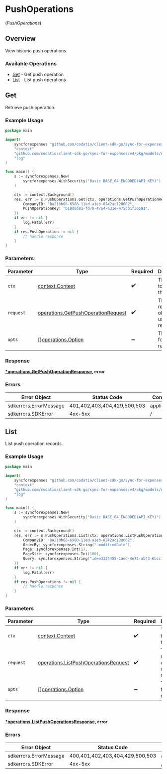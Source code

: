 # PushOperations
(*PushOperations*)

## Overview

View historic push operations.

### Available Operations

* [Get](#get) - Get push operation
* [List](#list) - List push operations

## Get

Retrieve push operation.

### Example Usage

```go
package main

import(
	syncforexpenses "github.com/codatio/client-sdk-go/sync-for-expenses/v4"
	"context"
	"github.com/codatio/client-sdk-go/sync-for-expenses/v4/pkg/models/operations"
	"log"
)

func main() {
    s := syncforexpenses.New(
        syncforexpenses.WithSecurity("Basic BASE_64_ENCODED(API_KEY)"),
    )

    ctx := context.Background()
    res, err := s.PushOperations.Get(ctx, operations.GetPushOperationRequest{
        CompanyID: "8a210b68-6988-11ed-a1eb-0242ac120002",
        PushOperationKey: "b18d8d81-fd7b-4764-a31e-475cb1f36591",
    })
    if err != nil {
        log.Fatal(err)
    }
    if res.PushOperation != nil {
        // handle response
    }
}
```

### Parameters

| Parameter                                                                                    | Type                                                                                         | Required                                                                                     | Description                                                                                  |
| -------------------------------------------------------------------------------------------- | -------------------------------------------------------------------------------------------- | -------------------------------------------------------------------------------------------- | -------------------------------------------------------------------------------------------- |
| `ctx`                                                                                        | [context.Context](https://pkg.go.dev/context#Context)                                        | :heavy_check_mark:                                                                           | The context to use for the request.                                                          |
| `request`                                                                                    | [operations.GetPushOperationRequest](../../pkg/models/operations/getpushoperationrequest.md) | :heavy_check_mark:                                                                           | The request object to use for the request.                                                   |
| `opts`                                                                                       | [][operations.Option](../../pkg/models/operations/option.md)                                 | :heavy_minus_sign:                                                                           | The options for this request.                                                                |

### Response

**[*operations.GetPushOperationResponse](../../pkg/models/operations/getpushoperationresponse.md), error**

### Errors

| Error Object                | Status Code                 | Content Type                |
| --------------------------- | --------------------------- | --------------------------- |
| sdkerrors.ErrorMessage      | 401,402,403,404,429,500,503 | application/json            |
| sdkerrors.SDKError          | 4xx-5xx                     | */*                         |


## List

List push operation records.

### Example Usage

```go
package main

import(
	syncforexpenses "github.com/codatio/client-sdk-go/sync-for-expenses/v4"
	"context"
	"github.com/codatio/client-sdk-go/sync-for-expenses/v4/pkg/models/operations"
	"log"
)

func main() {
    s := syncforexpenses.New(
        syncforexpenses.WithSecurity("Basic BASE_64_ENCODED(API_KEY)"),
    )

    ctx := context.Background()
    res, err := s.PushOperations.List(ctx, operations.ListPushOperationsRequest{
        CompanyID: "8a210b68-6988-11ed-a1eb-0242ac120002",
        OrderBy: syncforexpenses.String("-modifiedDate"),
        Page: syncforexpenses.Int(1),
        PageSize: syncforexpenses.Int(100),
        Query: syncforexpenses.String("id=e3334455-1aed-4e71-ab43-6bccf12092ee"),
    })
    if err != nil {
        log.Fatal(err)
    }
    if res.PushOperations != nil {
        // handle response
    }
}
```

### Parameters

| Parameter                                                                                        | Type                                                                                             | Required                                                                                         | Description                                                                                      |
| ------------------------------------------------------------------------------------------------ | ------------------------------------------------------------------------------------------------ | ------------------------------------------------------------------------------------------------ | ------------------------------------------------------------------------------------------------ |
| `ctx`                                                                                            | [context.Context](https://pkg.go.dev/context#Context)                                            | :heavy_check_mark:                                                                               | The context to use for the request.                                                              |
| `request`                                                                                        | [operations.ListPushOperationsRequest](../../pkg/models/operations/listpushoperationsrequest.md) | :heavy_check_mark:                                                                               | The request object to use for the request.                                                       |
| `opts`                                                                                           | [][operations.Option](../../pkg/models/operations/option.md)                                     | :heavy_minus_sign:                                                                               | The options for this request.                                                                    |

### Response

**[*operations.ListPushOperationsResponse](../../pkg/models/operations/listpushoperationsresponse.md), error**

### Errors

| Error Object                    | Status Code                     | Content Type                    |
| ------------------------------- | ------------------------------- | ------------------------------- |
| sdkerrors.ErrorMessage          | 400,401,402,403,404,429,500,503 | application/json                |
| sdkerrors.SDKError              | 4xx-5xx                         | */*                             |
